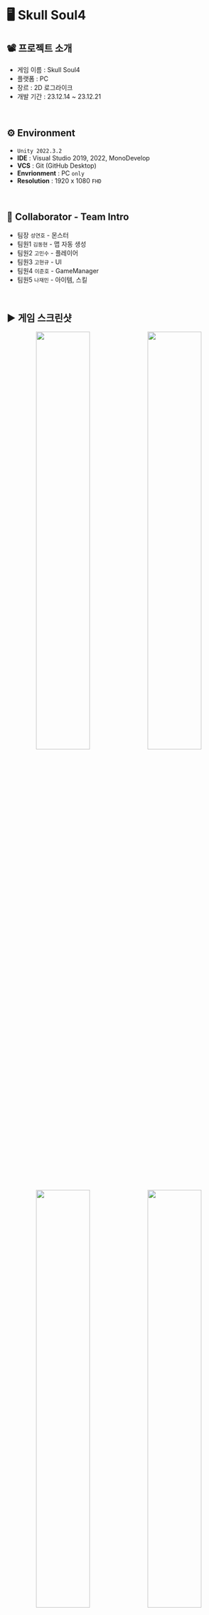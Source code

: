 # 🖥️ Skull Soul4

## 📽️ 프로젝트 소개
 - 게임 이름 : Skull Soul4
 - 플랫폼 : PC
 - 장르 : 2D 로그라이크
 - 개발 기간 : 23.12.14 ~ 23.12.21
<br/>

## ⚙️ Environment
- `Unity 2022.3.2`
- **IDE** : Visual Studio 2019, 2022, MonoDevelop
- **VCS** : Git (GitHub Desktop)
- **Envrionment** : PC `only`
- **Resolution** :	1920 x 1080 `FHD`
<br/>

## 👤 Collaborator - Team Intro
- 팀장  `성연호` - 몬스터
- 팀원1 `김동현` - 맵 자동 생성
- 팀원2 `고민수` - 플레이어
- 팀원3 `고현규` - UI
- 팀원4 `이준호` - GameManager
- 팀원5 `나재민` - 아이템, 스킬
<br/>

## ▶️ 게임 스크린샷
<p align="center">
  <img src="https://github.com/gusrb0296/RogueLike/assets/149379194/d0d27cc1-c6cc-4eac-9e7b-b7318f62011b" width="49%"/>
  <img src="https://github.com/gusrb0296/RogueLike/assets/149379194/22aa9a76-cfab-4c94-bb30-7d112db408c6" width="49%"/>
</p>
<p align="center">
  <img src="https://github.com/gusrb0296/RogueLike/assets/149379194/5df9b6bc-7749-419b-af46-381029da1bd7" width="49%"/>
  <img src="https://github.com/gusrb0296/RogueLike/assets/149379194/8241f9e5-5444-4e26-94ec-926bb30ba1ec" width="49%"/>
</p>
<p align="center">
  <img src="https://github.com/gusrb0296/RogueLike/assets/149379194/0d664d37-db47-4fc0-b588-7a0ad72db896" width="49%"/>
  <img src="https://github.com/gusrb0296/RogueLike/assets/149379194/8d981c75-96af-4cab-a6f3-aab2d8acfebe" width="49%"/>
</p>
<p align="center">
  <img src="https://github.com/gusrb0296/RogueLike/assets/149379194/ab7b2841-b101-4147-9646-f059d381bc17" width="49%"/>
  <img src="https://github.com/gusrb0296/RogueLike/assets/149379194/cc58fc1c-b94e-43ef-a821-d326926ae1b0" width="49%"/>
</p>

## ✏️ 구현 기능

### 1. 스킬 아이템 구현
<img src="https://github.com/JaeMinNa/Ocean_Bloom/assets/149379194/0935979e-6a46-40a4-9ede-ce4098a92469" width="50%"/>

- 아이템을 먹으면 스킬이 활성화되고 스킬을 사용할 수 있도록 구현
- 단축키를 누르면 스킬 프리팹을 생성해서 좌 또는 우로 움직이도록 구현
<br/>

### 2. 포션 아이템 구현
<img src="https://github.com/JaeMinNa/Ocean_Bloom/assets/149379194/4e703166-ce89-4d45-b84e-2e95311970da" width="50%"/>

- 각각 아이템을 먹으면 Player의 Power, Speed, AttackSpeed를 일정 시간 동안 상승하도록 구현
<br/>

### 3. 스킬 쿨타임 표시 기능 구현
<img src="https://github.com/JaeMinNa/Ocean_Bloom/assets/149379194/31d9e376-e72f-41f6-b494-d3adbc55a0be" width="50%"/>

- Image Type을 Filled로 변경해서 쿨타임 시간 동안은 이미지가 점차 차는 효과를 코드로 구현
```C#
IEnumerator CoolTimeRoutine()
{
    float coolTime = Player.Data.SkillData.SkillCoolTime;
    float timer = 0f;
    while (true)
    {
        timer += Time.deltaTime;
        float per = timer / coolTime;
        _image.fillAmount = per;

        if (timer >= coolTime)
        {
            _image.fillAmount = 1f;
            break;
        }
        yield return null;
    }
}
```
<br/>

### 4. 데미지 표시 구현
<img src="https://github.com/JaeMinNa/Ocean_Bloom/assets/149379194/3d2a5e16-ac68-4483-8ba2-870d7b6e0abe" width="50%"/>

- TextMeshPro-Text로 일반 공격, 스킬 공격 시, 적용 데미지를 Instantiate, Destroy로 구현
<br/>

## � 트러블 슈팅

### 1. 스킬 적중 시, 진동 효과 구현
<img src="https://github.com/JaeMinNa/Ocean_Bloom/assets/149379194/4877cc7a-5670-4c25-830b-8cbe80763347" width="50%"/>

#### MainCamera의 position 값 변경으로 카메라 흔들리는 효과 구현
- MainCamera가 Player의 position을 따라가도록 구현해서 어색함
```C#
IEnumerator Shake(float shakeAmount, float shakeTime)
{
    float timer = 0;
    while (timer <= shakeTime)
    {
        Camera.main.transform.position 
            = new Vector3 (UnityEngine.Random.insideUnitCircle.x * shakeAmount, UnityEngine.Random.insideUnitCircle.y * shakeAmount, -10);
        timer += Time.deltaTime;
        yield return null;
    }
    Camera.main.transform.position = new Vector3(0, 0, -10);
}
```
#### MainCamera의 rotation 값 변경으로 구현
- position 값을 변경하는 것과 유사한 효과
```C#
IEnumerator Shake(float shakeAmount, float shakeTime)
{
    float timer = 0;
    while (timer <= shakeTime)
    {
        Camera.main.transform.rotation = Quaternion.Euler((Vector3)UnityEngine.Random.insideUnitCircle * shakeAmount);
        timer += Time.deltaTime;
        yield return null;
    }
    Camera.main.transform.rotation = Quaternion.Euler(0f, 0f, 0f);
}
```
<br/>


## 🎮 전체 구현 기능 
1. 랜덤 던전 생성
2. 캐릭터 조작
3. 아이템 수집
4. 몬스터 생성 및 AI
5. 전투 시스템
6. 피해와 체력 관리
7. 보스 전투
8. 퍼마데스
9. 아티팩트 및 효과
10. 레벨업 시스템
11. 사운드 효과 및 음악


### 랜덤 던전 생성
* 맵이 랜덤으로 생성됩니다.
* 시작지점을 중심으로 너비 우선 탐색으로 맵을 새롭게 생성합니다.
* V키를 누르면 맵이 랜덤으로 생성됩니다.
* 맵 중심으로 상하좌우를 가져와서 만들어진 방이면 예외처리하고, 네모형태를 배제하고 일자 형태로 만들기 위해 상하좌우 2개 이상 만들어지면 예외처리 합니다.
* 맵 끝 중 하나를 보스 방으로 생성하고, 또 하나는 레벨업 맵(상점)으로 만들었습니다. 그 외에 다른 맵들은 모두 전투맵으로 만들었습니다.
### 캐릭터 조작
* 좌우 방향키, 스페이스바로 점프 할 수 있습니다.
* Z키를 눌러 공격할 수 있습니다.
* A키를 눌러 스킬을 사용할 수 있습니다.
### 아이템 수집
* 몬스터를 잡으면 Gem 과 일시적 효과 아이템이 드랍됩니다.
* 캐릭터가 해당 아이템에 접촉하면 해당 아이템을 얻을 수 있습니다.
* 던전 룸을 클리어 할 때 마다 스킬 아이템을 얻을 수 있습니다.
* 스킬 아이템은 획득 후 A 버튼을 누르면 사용할 수 있습니다.
### 몬스터 생성 및 AI
* 몬스터가 스폰 위치에 랜덤하게 생성됩니다.
* 주위에 플레이어가 있으면 플레이어르 쫓아오고, 공격합니다.
### 전투 시스템
* 플레이어는 원거리 공격만 가능하고, 발사체가 몬스터에게 맞으면 됩니다.
* 점프 공격이 가능 합니다.
* 스킬 공격은 각자의 공격력과 쿨타임을 가지고 있습니다.
### 피해와 체력 관리
* 캐릭터가 피해를 입으면 일정 시간 동안 무적이 됩니다.
* UI 상에서 체력이 줄어든 만큼 텍스트와 bar가 줄어듭니다.
* 값에 직접 접근하지 않고 DataManager를 Private으로 만들어 내부에서만 접근하고, 내부에 접근할 수 있는 메서드를 GameManager를 통해서 접근합니다.
### 보스 전투
* 보스 맵에 들어가면 보스 방 HP bar가 화면 상단에 나타납니다.
* 보스는 날아다니며, 근접 공격과 원거리 공격을 사용합니다.
* 보스의 전투에서 승리하면 승리 텍스트와 함께 맵 중앙에 포탈이 생성됩니다.
* 포탈로 이동하면 다시 시작 씬으로 돌아가게 됩니다.
### 퍼마데스
* 체력이 모두 소모되면 사망 애니매이션이 나타납니다. 캐릭터는 이동할 수 없으며 Game Over 텍스트가 등장합니다.
* Game Over 텍스트가 등장하면, Enter를 눌렀을 때 메인화면으로 돌아갈 수 있습니다.
### 아티팩트 및 효과
* 몬스터가 드랍한 아이템을 먹으면 효과 지속시간 동안 캐릭터의 몸 색이 변합니다.
* 스킬이 벽에 맞거나, 몬스터에 맞으면 폭발하는 효과가 나타납니다.
* 스킬을 사용하면 쿨타임이 스킬창에 표시됩니다.
### 레벨업 시스템
* 레벨업 맵에 들어가서 NPC와 상호작용 하면 레벨업을 할 수 있습니다.
* 게임 내에서 먹은 Gem을 소모해서 원하는 스탯을 올릴 수 있습니다.
* 올릴 수 있는 스탯은 - 체력 / 공격력 / 이동 속도 / 공격 속도 - 입니다.
### 사운드 효과 및 음악
* 버튼을 누르면 버튼 효과음이 재생됩니다.
* 메인 씬으로 이동하거나, 스타트 씬으로 이동하면 음악이 재생 됩니다
* 전투 방을 이동하면 음악이 재생 됩니다
* 보스 방에 들어가면 음악이 재생됩니다.
<br/>
